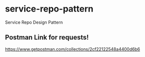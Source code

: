 # service-repo-pattern
Service Repo Design Pattern

## Postman Link for requests!
https://www.getpostman.com/collections/2cf22122548a4400d6b6